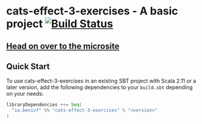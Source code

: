 # cats-effect-3-exercises - A basic project [![Build Status](https://travis-ci.com/benivf/cats-effect-3-exercises.svg?branch=master)](https://travis-ci.com/benivf/cats-effect-3-exercises)

## [Head on over to the microsite](https://benivf.github.io/cats-effect-3-exercises)

## Quick Start

To use cats-effect-3-exercises in an existing SBT project with Scala 2.11 or a later version, add the following dependencies to your
`build.sbt` depending on your needs:

```scala
libraryDependencies ++= Seq(
  "io.benivf" %% "cats-effect-3-exercises" % "<version>"
)
```

